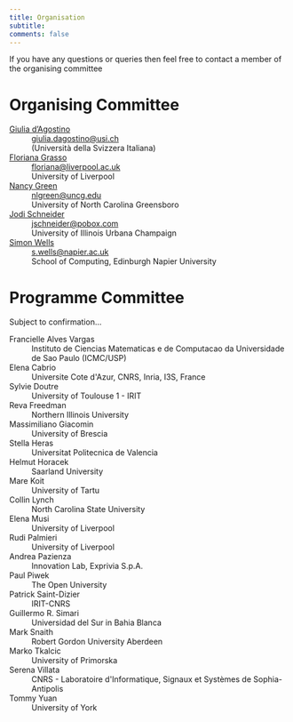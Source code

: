 ```yaml
---
title: Organisation 
subtitle: 
comments: false
---
```


If you have any questions or queries then feel free to contact a member of the organising committee

# Organising Committee

<dl>

<dt><a href="">Giulia d’Agostino</a></dt>
<dd><a href="mailto:giulia.dagostino@usi.ch">giulia.dagostino@usi.ch</a></br>
(Università della Svizzera Italiana)</dd>

<dt><a href="https://cgi.csc.liv.ac.uk/~floriana/Home.html">Floriana Grasso</a></dt>
<dd><a href="mailto:floriana@liverpool.ac.uk">floriana@liverpool.ac.uk</a></br>
University of Liverpool</dd>

<dt><a href="https://compsci.uncg.edu/faculty/green/">Nancy Green</a></dt>
<dd><a href="mailto:nlgreen@uncg.edu">nlgreen@uncg.edu</a></br>
University of North Carolina Greensboro</dd>

<dt><a href="http://jodischneider.com/jodi.html">Jodi Schneider</a></dt>
<dd><a href="mailto:jschneider@pobox.com">jschneider@pobox.com</a></br>
University of Illinois Urbana Champaign</dd>

<dt><a href="http://www.simonwells.org">Simon Wells</a></dt>
<dd><a href="mailto:s.wells@napier.ac.uk">s.wells@napier.ac.uk</a></br>
School of Computing, Edinburgh Napier University</dd>
</dl>

# Programme Committee
Subject to confirmation...
<dl>

<dt>Francielle Alves Vargas</dt><dd>Instituto de Ciencias Matematicas e de Computacao da Universidade de Sao Paulo (ICMC/USP)</dd>
<dt>Elena Cabrio</dt><dd>Universite Cote d'Azur, CNRS, Inria, I3S, France</dd>
<dt>Sylvie Doutre</dt><dd>University of Toulouse 1 - IRIT</dd>
<dt>Reva Freedman</dt><dd>Northern Illinois University</dd>
<dt>Massimiliano Giacomin</dt><dd>University of Brescia</dd>
<dt>Stella Heras</dt><dd>Universitat Politecnica de Valencia</dd>
<dt>Helmut Horacek</dt><dd>Saarland University</dd>
<dt>Mare Koit</dt><dd>University of Tartu</dd>
<dt>Collin Lynch</dt><dd>North Carolina State University</dd>
<dt>Elena Musi</dt><dd>University of Liverpool</dd>
<dt>Rudi Palmieri</dt><dd>University of Liverpool</dd>
<dt>Andrea Pazienza</dt><dd>Innovation Lab, Exprivia S.p.A.</dd>
<dt>Paul Piwek</dt><dd>The Open University</dd>
<dt>Patrick Saint-Dizier</dt><dd>	IRIT-CNRS</dd>
<dt>Guillermo R. Simari</dt><dd>Universidad del Sur in Bahia Blanca</dd>
<dt>Mark Snaith</dt><dd>Robert Gordon University Aberdeen</dd>
<dt>Marko Tkalcic</dt><dd>University of Primorska</dd>
<dt>Serena Villata</dt><dd>CNRS - Laboratoire d'Informatique, Signaux et Systèmes de Sophia-Antipolis</dd>
<dt>Tommy Yuan</dt><dd>University of York</dd>

</dl>


